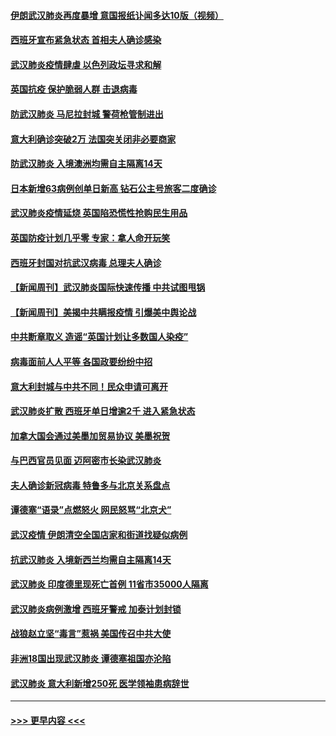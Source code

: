 #### [伊朗武汉肺炎再度暴增 意国报纸讣闻多达10版（视频）](../pages/prog202/a102800192.md?t=03160802) 
#### [西班牙宣布紧急状态 首相夫人确诊感染](../pages/prog202/a102800168.md?t=03160802) 
#### [武汉肺炎疫情肆虐 以色列政坛寻求和解](../pages/prog202/a102800151.md?t=03160802) 
#### [英国抗疫 保护脆弱人群 击退病毒](../pages/prog202/a102800145.md?t=03160802) 
#### [防武汉肺炎 马尼拉封城 警荷枪管制进出](../pages/prog202/a102800083.md?t=03160802) 
#### [意大利确诊突破2万 法国突关闭非必要商家](../pages/prog202/a102800071.md?t=03160802) 
#### [防武汉肺炎 入境澳洲均需自主隔离14天](../pages/prog202/a102800049.md?t=03160802) 
#### [日本新增63病例创单日新高 钻石公主号旅客二度确诊](../pages/prog202/a102800002.md?t=03160802) 
#### [武汉肺炎疫情延烧 英国陷恐慌性抢购民生用品](../pages/prog202/a102799980.md?t=03160802) 
#### [英国防疫计划几乎零 专家：拿人命开玩笑](../pages/prog202/a102799943.md?t=03160802) 
#### [西班牙封国对抗武汉病毒 总理夫人确诊](../pages/prog202/a102799930.md?t=03160802) 
#### [【新闻周刊】武汉肺炎国际快速传播 中共试图甩锅](../pages/prog202/a102799845.md?t=03160802) 
#### [【新闻周刊】美揭中共瞒报疫情  引爆美中舆论战](../pages/prog202/a102799836.md?t=03160802) 
#### [中共断章取义 造谣“英国计划让多数国人染疫”](../pages/prog202/a102799810.md?t=03160802) 
#### [病毒面前人人平等 各国政要纷纷中招](../pages/prog202/a102799720.md?t=03160802) 
#### [意大利封城与中共不同！民众申请可离开](../pages/prog202/a102799706.md?t=03160802) 
#### [武汉肺炎扩散 西班牙单日增逾2千 进入紧急状态](../pages/prog202/a102799649.md?t=03160802) 
#### [加拿大国会通过美墨加贸易协议  美墨祝贺](../pages/prog202/a102799636.md?t=03160802) 
#### [与巴西官员见面 迈阿密市长染武汉肺炎](../pages/prog202/a102799484.md?t=03160802) 
#### [夫人确诊新冠病毒 特鲁多与北京关系盘点](../pages/prog202/a102799474.md?t=03160802) 
#### [谭德塞“语录”点燃怒火 网民怒骂“北京犬”](../pages/prog202/a102799480.md?t=03160802) 
#### [武汉疫情 伊朗清空全国店家和街道找疑似病例](../pages/prog202/a102799451.md?t=03160802) 
#### [抗武汉肺炎 入境新西兰均需自主隔离14天](../pages/prog202/a102799406.md?t=03160802) 
#### [武汉肺炎 印度德里现死亡首例 11省市35000人隔离](../pages/prog202/a102799379.md?t=03160802) 
#### [武汉肺炎病例激增 西班牙警戒 加泰计划封锁](../pages/prog202/a102799338.md?t=03160802) 
#### [战狼赵立坚“毒言”惹祸 美国传召中共大使](../pages/prog202/a102799314.md?t=03160802) 
#### [非洲18国出现武汉肺炎 谭德塞祖国亦沦陷](../pages/prog202/a102799302.md?t=03160802) 
#### [武汉肺炎 意大利新增250死 医学领袖患病辞世](../pages/prog202/a102799253.md?t=03160802) 

----
#### [ >>> 更早内容 <<< ](../indexes/prog202-earlier.md)
